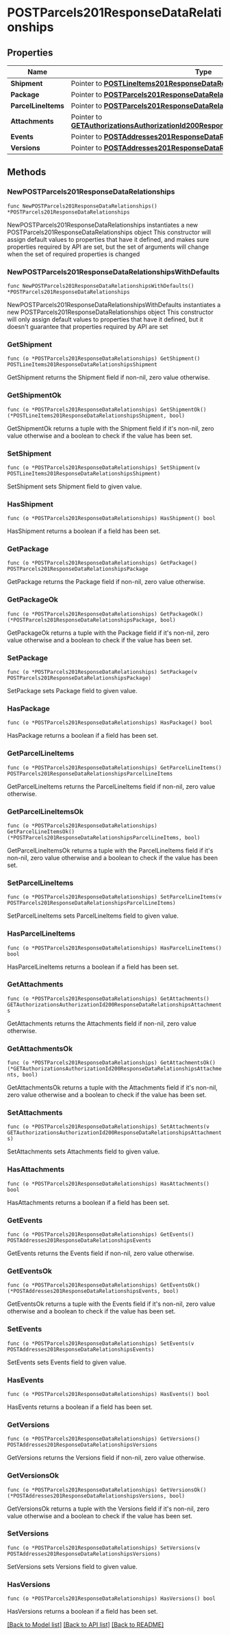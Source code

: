 # POSTParcels201ResponseDataRelationships

## Properties

Name | Type | Description | Notes
------------ | ------------- | ------------- | -------------
**Shipment** | Pointer to [**POSTLineItems201ResponseDataRelationshipsShipment**](POSTLineItems201ResponseDataRelationshipsShipment.md) |  | [optional] 
**Package** | Pointer to [**POSTParcels201ResponseDataRelationshipsPackage**](POSTParcels201ResponseDataRelationshipsPackage.md) |  | [optional] 
**ParcelLineItems** | Pointer to [**POSTParcels201ResponseDataRelationshipsParcelLineItems**](POSTParcels201ResponseDataRelationshipsParcelLineItems.md) |  | [optional] 
**Attachments** | Pointer to [**GETAuthorizationsAuthorizationId200ResponseDataRelationshipsAttachments**](GETAuthorizationsAuthorizationId200ResponseDataRelationshipsAttachments.md) |  | [optional] 
**Events** | Pointer to [**POSTAddresses201ResponseDataRelationshipsEvents**](POSTAddresses201ResponseDataRelationshipsEvents.md) |  | [optional] 
**Versions** | Pointer to [**POSTAddresses201ResponseDataRelationshipsVersions**](POSTAddresses201ResponseDataRelationshipsVersions.md) |  | [optional] 

## Methods

### NewPOSTParcels201ResponseDataRelationships

`func NewPOSTParcels201ResponseDataRelationships() *POSTParcels201ResponseDataRelationships`

NewPOSTParcels201ResponseDataRelationships instantiates a new POSTParcels201ResponseDataRelationships object
This constructor will assign default values to properties that have it defined,
and makes sure properties required by API are set, but the set of arguments
will change when the set of required properties is changed

### NewPOSTParcels201ResponseDataRelationshipsWithDefaults

`func NewPOSTParcels201ResponseDataRelationshipsWithDefaults() *POSTParcels201ResponseDataRelationships`

NewPOSTParcels201ResponseDataRelationshipsWithDefaults instantiates a new POSTParcels201ResponseDataRelationships object
This constructor will only assign default values to properties that have it defined,
but it doesn't guarantee that properties required by API are set

### GetShipment

`func (o *POSTParcels201ResponseDataRelationships) GetShipment() POSTLineItems201ResponseDataRelationshipsShipment`

GetShipment returns the Shipment field if non-nil, zero value otherwise.

### GetShipmentOk

`func (o *POSTParcels201ResponseDataRelationships) GetShipmentOk() (*POSTLineItems201ResponseDataRelationshipsShipment, bool)`

GetShipmentOk returns a tuple with the Shipment field if it's non-nil, zero value otherwise
and a boolean to check if the value has been set.

### SetShipment

`func (o *POSTParcels201ResponseDataRelationships) SetShipment(v POSTLineItems201ResponseDataRelationshipsShipment)`

SetShipment sets Shipment field to given value.

### HasShipment

`func (o *POSTParcels201ResponseDataRelationships) HasShipment() bool`

HasShipment returns a boolean if a field has been set.

### GetPackage

`func (o *POSTParcels201ResponseDataRelationships) GetPackage() POSTParcels201ResponseDataRelationshipsPackage`

GetPackage returns the Package field if non-nil, zero value otherwise.

### GetPackageOk

`func (o *POSTParcels201ResponseDataRelationships) GetPackageOk() (*POSTParcels201ResponseDataRelationshipsPackage, bool)`

GetPackageOk returns a tuple with the Package field if it's non-nil, zero value otherwise
and a boolean to check if the value has been set.

### SetPackage

`func (o *POSTParcels201ResponseDataRelationships) SetPackage(v POSTParcels201ResponseDataRelationshipsPackage)`

SetPackage sets Package field to given value.

### HasPackage

`func (o *POSTParcels201ResponseDataRelationships) HasPackage() bool`

HasPackage returns a boolean if a field has been set.

### GetParcelLineItems

`func (o *POSTParcels201ResponseDataRelationships) GetParcelLineItems() POSTParcels201ResponseDataRelationshipsParcelLineItems`

GetParcelLineItems returns the ParcelLineItems field if non-nil, zero value otherwise.

### GetParcelLineItemsOk

`func (o *POSTParcels201ResponseDataRelationships) GetParcelLineItemsOk() (*POSTParcels201ResponseDataRelationshipsParcelLineItems, bool)`

GetParcelLineItemsOk returns a tuple with the ParcelLineItems field if it's non-nil, zero value otherwise
and a boolean to check if the value has been set.

### SetParcelLineItems

`func (o *POSTParcels201ResponseDataRelationships) SetParcelLineItems(v POSTParcels201ResponseDataRelationshipsParcelLineItems)`

SetParcelLineItems sets ParcelLineItems field to given value.

### HasParcelLineItems

`func (o *POSTParcels201ResponseDataRelationships) HasParcelLineItems() bool`

HasParcelLineItems returns a boolean if a field has been set.

### GetAttachments

`func (o *POSTParcels201ResponseDataRelationships) GetAttachments() GETAuthorizationsAuthorizationId200ResponseDataRelationshipsAttachments`

GetAttachments returns the Attachments field if non-nil, zero value otherwise.

### GetAttachmentsOk

`func (o *POSTParcels201ResponseDataRelationships) GetAttachmentsOk() (*GETAuthorizationsAuthorizationId200ResponseDataRelationshipsAttachments, bool)`

GetAttachmentsOk returns a tuple with the Attachments field if it's non-nil, zero value otherwise
and a boolean to check if the value has been set.

### SetAttachments

`func (o *POSTParcels201ResponseDataRelationships) SetAttachments(v GETAuthorizationsAuthorizationId200ResponseDataRelationshipsAttachments)`

SetAttachments sets Attachments field to given value.

### HasAttachments

`func (o *POSTParcels201ResponseDataRelationships) HasAttachments() bool`

HasAttachments returns a boolean if a field has been set.

### GetEvents

`func (o *POSTParcels201ResponseDataRelationships) GetEvents() POSTAddresses201ResponseDataRelationshipsEvents`

GetEvents returns the Events field if non-nil, zero value otherwise.

### GetEventsOk

`func (o *POSTParcels201ResponseDataRelationships) GetEventsOk() (*POSTAddresses201ResponseDataRelationshipsEvents, bool)`

GetEventsOk returns a tuple with the Events field if it's non-nil, zero value otherwise
and a boolean to check if the value has been set.

### SetEvents

`func (o *POSTParcels201ResponseDataRelationships) SetEvents(v POSTAddresses201ResponseDataRelationshipsEvents)`

SetEvents sets Events field to given value.

### HasEvents

`func (o *POSTParcels201ResponseDataRelationships) HasEvents() bool`

HasEvents returns a boolean if a field has been set.

### GetVersions

`func (o *POSTParcels201ResponseDataRelationships) GetVersions() POSTAddresses201ResponseDataRelationshipsVersions`

GetVersions returns the Versions field if non-nil, zero value otherwise.

### GetVersionsOk

`func (o *POSTParcels201ResponseDataRelationships) GetVersionsOk() (*POSTAddresses201ResponseDataRelationshipsVersions, bool)`

GetVersionsOk returns a tuple with the Versions field if it's non-nil, zero value otherwise
and a boolean to check if the value has been set.

### SetVersions

`func (o *POSTParcels201ResponseDataRelationships) SetVersions(v POSTAddresses201ResponseDataRelationshipsVersions)`

SetVersions sets Versions field to given value.

### HasVersions

`func (o *POSTParcels201ResponseDataRelationships) HasVersions() bool`

HasVersions returns a boolean if a field has been set.


[[Back to Model list]](../README.md#documentation-for-models) [[Back to API list]](../README.md#documentation-for-api-endpoints) [[Back to README]](../README.md)


